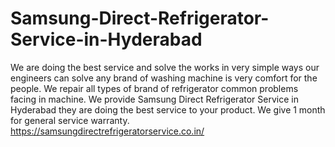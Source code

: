 # Samsung-Direct-Refrigerator-Service-in-Hyderabad
  We are doing the best service and solve the works in very simple ways our engineers can solve any brand of washing machine is very comfort for the people. We repair all types of brand of refrigerator common problems facing in machine. We provide Samsung Direct Refrigerator Service in Hyderabad   they are doing the best service to your product. We give 1 month for general service warranty.  https://samsungdirectrefrigeratorservice.co.in/
